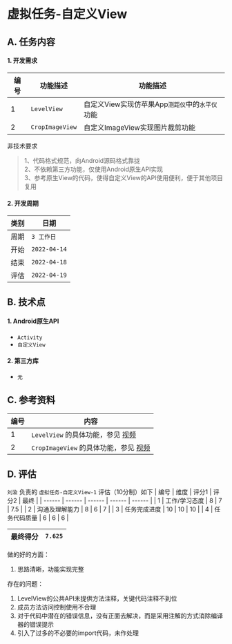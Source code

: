 # 虚拟任务-自定义View

## A. 任务内容

#### 1. 开发需求

| 编号 | 功能描述 | 功能描述 |
| ------ | ------ | ------ |
| 1 | `LevelView` |  自定义View实现仿苹果App`测距仪`中的`水平仪`功能 |
| 2 | `CropImageView` | 自定义ImageView实现图片裁剪功能 |

非技术要求
> 1、代码格式规范，向Android源码格式靠拢<br />
> 2、不依赖第三方功能，仅使用Android原生API实现<br />
> 3、参考原生View的代码，使得自定义View的API使用便利，便于其他项目复用

#### 2. 开发周期

| 类别 | 日期 |
| ------ | ------ |
| 周期 | `3 工作日` |
| 开始 | `2022-04-14` |
| 结束 | `2022-04-18` |
| 评估 | `2022-04-19` |

## B. 技术点
#### 1. Android原生API
- `Activity`
- `自定义View`


#### 2. 第三方库
- `无`

## C. 参考资料
| 编号 | 内容 |
| ------ | ------ |
| 1 | `LevelView` 的具体功能，参见 [视频](resources/video/1.MP4) |
| 2 | `CropImageView` 的具体功能，参见 [视频](resources/video/2.mp4) |

## D. 评估
`刘渝` 负责的 `虚拟任务-自定义View-1` 评估（10分制）如下
| 编号 | 维度 | 评分1 | 评分2 | 最终 |
| ------ | ------ | ------ | ------ | ------ |
| 1 | 工作/学习态度 | 8 | 7 | 7.5 |
| 2 | 沟通及理解能力 | 8 | 6 | 7 |
| 3 | 任务完成进度 | 10 | 10 | 10 |
| 4 | 任务代码质量 | 6 | 6 | 6 |

| 最终得分 | `7.625` |
| ------ | ------ |

做的好的方面：
1. 思路清晰，功能实现完整

存在的问题：
1. LevelView的公共API未提供方法注释，关键代码注释不到位
2. 成员方法访问控制使用不合理
3. 对于代码中潜在的错误信息，没有正面去解决，而是采用注解的方式消除编译器的错误提示
4. 引入了过多的不必要的import代码，未作处理
